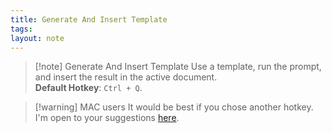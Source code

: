 ```yaml
---
title: Generate And Insert Template
tags: 
layout: note 
---
```


> [!note] Generate And Insert Template
> Use a template, run the prompt, and insert the result in the active document.  
> **Default Hotkey**:  `Ctrl + Q`.

> [!warning] MAC users
> It would be best if you chose another hotkey. I'm open to your suggestions [here](https://github.com/nhaouari/obsidian-textgenerator-plugin/issues/23).

